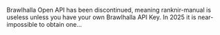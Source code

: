 Brawlhalla Open API has been discontinued, meaning ranknir-manual is useless unless you have your own Brawlhalla API Key. In 2025 it is near-impossible to obtain one...

